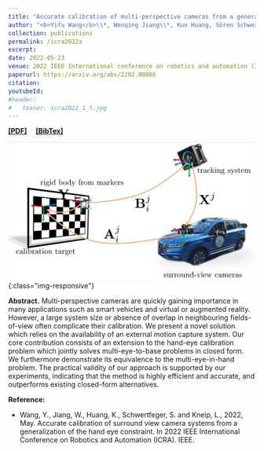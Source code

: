 ```yaml
---
title: "Accurate calibration of multi-perspective cameras from a generalization of the hand-eye constraint"
author: "<b>Yifu Wang</b>\\*, Wenqing Jiang\\*, Kun Huang, Sören Schwertfeger, Laurent Kneip."
collection: publications
permalink: /icra2022a
excerpt: 
date: 2022-05-23
venue: 2022 IEEE International conference on robotics and automation (ICRA)
paperurl: https://arxiv.org/abs/2202.00886
citation: 
youtubeId: 
#header:
#   teaser: icra2022_1_t.jpg
---
```


<a href="https://1fwang.github.io/files/icra2022_1.pdf" target="_blank"><b>[PDF]</b></a>&emsp;
<a href="https://1fwang.github.io/files/wang2022accurate.txt" target="_blank"><b>[BibTex]</b></a>

![firenet_banner](/images/icra2022_1.jpg){:class="img-responsive"}

<b>Abstract.</b> 
Multi-perspective cameras are quickly gaining importance in many applications such as smart vehicles and virtual or augmented reality. However, a large system size or absence of overlap in neighbouring fields-of-view often complicate their calibration. We present a novel solution which relies on the availability of an external motion capture system. Our core contribution consists of an extension to the hand-eye calibration problem which jointly solves multi-eye-to-base problems in closed form. We furthermore demonstrate its equivalence to the multi-eye-in-hand problem. The practical validity of our approach is supported by our experiments, indicating that the method is highly efficient and accurate, and outperforms existing closed-form alternatives.

<b>Reference:</b>
* Wang, Y., Jiang, W., Huang, K., Schwertfeger, S. and Kneip, L., 2022, May. Accurate calibration of surround view camera systems from a generalization of the hand eye constraint. In 2022 IEEE International Conference on Robotics and Automation (ICRA). IEEE.
